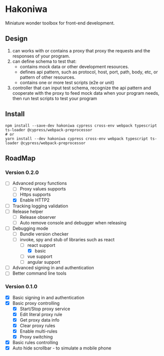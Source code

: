 # Hakoniwa

Miniature wonder toolbox for front-end development.

## Design

1. can works with or contains a proxy that proxy the requests and the responses of your program.
2. can define schema to test that:
    - contains mock data or other development resources.
    - defines api pattern, such as protocol, host, port, path, body, etc, or pattern of other resources.
    - contains one or more test scripts (e2e or unit)
3. controller that can input test schema, recognize the api pattern and cooperate with the proxy to feed mock data when your program needs, then run test scripts to test your program

## Install

```shell
npm install --save-dev hakoniwa cypress cross-env webpack typescript ts-loader @cypress/webpack-preprocessor
# or
yarn install --dev hakoniwa cypress cross-env webpack typescript ts-loader @cypress/webpack-preprocessor
```

## RoadMap

### Version 0.2.0

- [ ] Advanced proxy functions
    - [ ] Proxy values supports 
    - [ ] Https supports
    - [x] Enable HTTP2
- [ ] Tracking logging validation
- [ ] Release helper
    - [ ] Release observer
    - [ ] Auto remove console and debugger when releasing
- [ ] Debugging mode
    - [ ] Bundle version checker
    - [ ] invoke, spy and stub of libraries such as react
        - [ ] react support
            - [x] basic
        - [ ] vue support
        - [ ] angular support
- [ ] Advanced signing in and authentication
- [ ] Better command line tools

### Version 0.1.0

- [x] Basic signing in and authentication
- [x] Basic proxy controlling
    - [x] Start/Stop proxy service
    - [x] Edit literal proxy rule
    - [x] Get proxy data info
    - [x] Clear proxy rules
    - [x] Enable multi-rules
    - [x] Proxy switching
- [x] Basic rules controlling
- [x] Auto hide scrollbar - to simulate a mobile phone